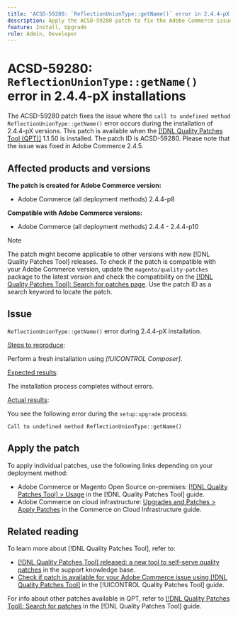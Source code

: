 ```yaml
---
title: 'ACSD-59280: `ReflectionUnionType::getName()` error in 2.4.4-pX installations'
description: Apply the ACSD-59280 patch to fix the Adobe Commerce issue where the `call to undefined method ReflectionUnionType::getName()` error occurs during the installation of 2.4.4-pX versions.
feature: Install, Upgrade
role: Admin, Developer
---
```

# ACSD-59280: `ReflectionUnionType::getName()` error in 2.4.4-pX installations

The ACSD-59280 patch fixes the issue where the `call to undefined method ReflectionUnionType::getName()` error occurs during the installation of 2.4.4-pX versions. This patch is available when the [[!DNL Quality Patches Tool (QPT)]](https://experienceleague.adobe.com/en/docs/commerce-knowledge-base/kb/announcements/commerce-announcements/magento-quality-patches-released-new-tool-to-self-serve-quality-patches) 1.1.50 is installed. The patch ID is ACSD-59280. Please note that the issue was fixed in Adobe Commerce 2.4.5.

## Affected products and versions

**The patch is created for Adobe Commerce version:**

* Adobe Commerce (all deployment methods) 2.4.4-p8

**Compatible with Adobe Commerce versions:**

* Adobe Commerce (all deployment methods) 2.4.4 - 2.4.4-p10

>[!NOTE]
>
>The patch might become applicable to other versions with new [!DNL Quality Patches Tool] releases. To check if the patch is compatible with your Adobe Commerce version, update the `magento/quality-patches` package to the latest version and check the compatibility on the [[!DNL Quality Patches Tool]: Search for patches page](https://experienceleague.adobe.com/tools/commerce-quality-patches/index.html). Use the patch ID as a search keyword to locate the patch.

## Issue

`ReflectionUnionType::getName()` error during 2.4.4-pX installation.

<u>Steps to reproduce</u>:

Perform a fresh installation using *[!UICONTROL Composer]*.

<u>Expected results</u>:

The installation process completes without errors.

<u>Actual results</u>:

You see the following error during the `setup:upgrade` process:

`Call to undefined method ReflectionUnionType::getName()`

## Apply the patch

To apply individual patches, use the following links depending on your deployment method:

* Adobe Commerce or Magento Open Source on-premises: [[!DNL Quality Patches Tool] > Usage](/help/tools/quality-patches-tool/usage.md) in the [!DNL Quality Patches Tool] guide.
* Adobe Commerce on cloud infrastructure: [Upgrades and Patches > Apply Patches](https://experienceleague.adobe.com/docs/commerce-cloud-service/user-guide/develop/upgrade/apply-patches.html) in the Commerce on Cloud Infrastructure guide.

## Related reading

To learn more about [!DNL Quality Patches Tool], refer to:

* [[!DNL Quality Patches Tool] released: a new tool to self-serve quality patches](https://experienceleague.adobe.com/en/docs/commerce-knowledge-base/kb/announcements/commerce-announcements/magento-quality-patches-released-new-tool-to-self-serve-quality-patches) in the support knowledge base.
* [Check if patch is available for your Adobe Commerce issue using [!DNL Quality Patches Tool]](/help/tools/quality-patches-tool/patches-available-in-qpt/check-patch-for-magento-issue-with-magento-quality-patches.md) in the [!UICONTROL Quality Patches Tool] guide.


For info about other patches available in QPT, refer to [[!DNL Quality Patches Tool]: Search for patches](https://experienceleague.adobe.com/tools/commerce-quality-patches/index.html) in the [!DNL Quality Patches Tool] guide.
